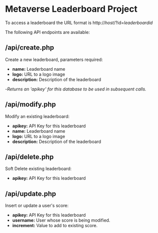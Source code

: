 # Metaverse Leaderboard Project
To access a leaderboard the URL format is http://*host*/?id=*leaderboardid*

The following API endpoints are available:
## /api/create.php
Create a new leaderboard, parameters required:
- **name:** Leaderboard name
- **logo:** URL to a logo image
- **description:** Description of the leaderboard

 -*Returns an 'apikey' for this database to be used in subsequent calls.*

## /api/modify.php
Modify an existing leaderboard:
- **apikey:** API Key for this leaderboard
- **name:** Leaderboard name
- **logo:** URL to a logo image
- **description:** Description of the leaderboard

## /api/delete.php
Soft Delete existing leaderboard:
- **apikey:** API Key for this leaderboard

## /api/update.php
Insert or update a user's score:
- **apikey:** API Key for this leaderboard
- **username:** User whose score is being modified.
- **increment:** Value to add to existing score.
